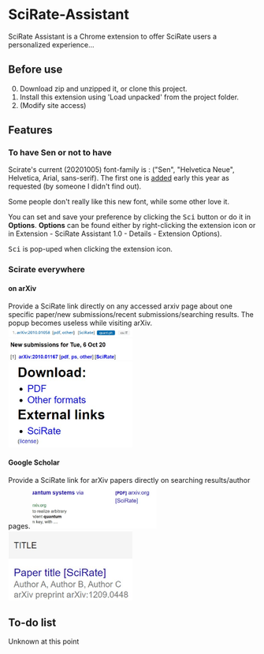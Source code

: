 # SciRate-Assistant
SciRate Assistant is a Chrome extension to offer SciRate users a personalized experience...

## Before use
0. Download zip and unzipped it, or clone this project.
1. Install this extension using 'Load unpacked' from the project folder.
2. (Modify site access)

## Features
### To have Sen or not to have
Scirate's current (20201005) font-family is : ("Sen", "Helvetica Neue", Helvetica, Arial, sans-serif). The first one is [added](https://github.com/scirate/scirate/commit/a6e666a7ffa8519e81adcea2464b3563198382d3) early this year as requested (by someone I didn't find out).

Some people don't really like this new font, while some other love it.

You can set and save your preference by clicking the <kbd>Sci</kbd> button or do it in **Options**. **Options** can be found either by right-clicking the extension icon or in Extension - SciRate Assistant 1.0 - Details - Extension Options).

<kbd>Sci</kbd> is pop-uped when clicking the extension icon.

### Scirate everywhere

#### on arXiv
Provide a SciRate link directly on any accessed arxiv page about one specific paper/new submissions/recent submissions/searching results. The popup becomes useless while visiting arXiv.
<img src="/images/arxiv-search.jpg" width="50%">
<img src="/images/arxiv-recent.jpg" width="50%">
<img src="/images/arxiv-single-paper.jpg" width="50%">
#### Google Scholar
Provide a SciRate link for arXiv papers directly on searching results/author pages. 
<img src="/images/scholar-search.jpg" width="50%">
<img src="/images/scholar-profile.jpg" width="50%">
## To-do list
Unknown at this point
